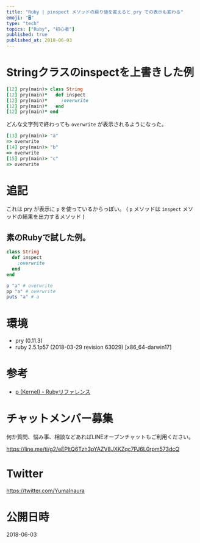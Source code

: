 ```yaml
---
title: "Ruby | pinspect メソッドの戻り値を変えると pry での表示も変わる"
emoji: "🖥"
type: "tech"
topics: ["Ruby", "初心者"]
published: true
published_at: 2018-06-03
---
```



# Stringクラスのinspectを上書きした例

```rb
[12] pry(main)> class String
[12] pry(main)*   def inspect
[12] pry(main)*     :overwrite
[12] pry(main)*   end
[12] pry(main)* end
```

どんな文字列で終わっても `overwrite` が表示されるようになった。

```rb
[13] pry(main)> "a"
=> overwrite
[14] pry(main)> "b"
=> overwrite
[15] pry(main)> "c"
=> overwrite
```

# 追記

これは pry が表示に `p` を使っているからっぽい。
( `p` メソッドは `inspect` メソッドの結果を出力するメソッド )

## 素のRubyで試した例。

```rb
class String
  def inspect
    :overwrite
  end
end

p "a" # overwrite
pp "a" # overwrite
puts "a" # a
```


# 環境

- pry (0.11.3)
- ruby 2.5.1p57 (2018-03-29 revision 63029) [x86_64-darwin17]

# 参考

- [p (Kernel) - Rubyリファレンス](https://ref.xaio.jp/ruby/classes/kernel/p)








<!-- Update From Qiita API -->

# チャットメンバー募集


何か質問、悩み事、相談などあればLINEオープンチャットもご利用ください。

https://line.me/ti/g2/eEPltQ6Tzh3pYAZV8JXKZqc7PJ6L0rpm573dcQ





# Twitter


https://twitter.com/YumaInaura


<!-- Update From Qiita API -->



# 公開日時

2018-06-03
